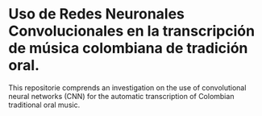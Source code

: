 # Uso de Redes Neuronales Convolucionales en la transcripción de música colombiana de tradición oral.
This repositorie comprends an investigation on the use of convolutional neural networks (CNN) for the automatic transcription of Colombian traditional oral music.
